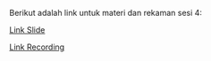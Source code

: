 Berikut adalah link untuk materi dan rekaman sesi 4:

[Link Slide](https://docs.google.com/presentation/d/14appIs63a7vixuAVei4Sd2-p6wQYNCVXq5TPBD18-CA/edit?usp=sharing)

[Link Recording](https://drive.google.com/file/d/1juKRyRUx4YCYy8T5_j8cdgfuF3EsktwC/view)


